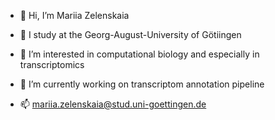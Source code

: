 - 👋 Hi, I’m Mariia Zelenskaia
- 💞️ I study at the Georg-August-University of Götiingen
- 👀 I’m interested in computational biology and especially in transcriptomics 
- 🌱 I’m currently working on transcriptom annotation pipeline

- 📫 mariia.zelenskaia@stud.uni-goettingen.de

<!---
mariia-zelenskaia/mariia-zelenskaia is a ✨ special ✨ repository because its `README.md` (this file) appears on your GitHub profile.
You can click the Preview link to take a look at your changes.
--->
